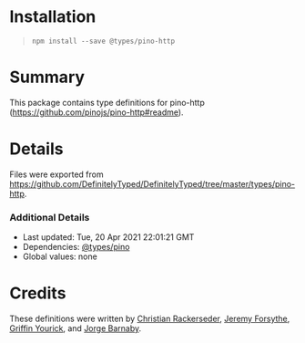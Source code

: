 # Installation
> `npm install --save @types/pino-http`

# Summary
This package contains type definitions for pino-http (https://github.com/pinojs/pino-http#readme).

# Details
Files were exported from https://github.com/DefinitelyTyped/DefinitelyTyped/tree/master/types/pino-http.

### Additional Details
 * Last updated: Tue, 20 Apr 2021 22:01:21 GMT
 * Dependencies: [@types/pino](https://npmjs.com/package/@types/pino)
 * Global values: none

# Credits
These definitions were written by [Christian Rackerseder](https://github.com/screendriver), [Jeremy Forsythe](https://github.com/jdforsythe), [Griffin Yourick](https://github.com/tough-griff), and [Jorge Barnaby](https://github.com/yorch).
